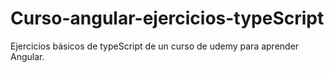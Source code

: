 # Curso-angular-ejercicios-typeScript
Ejercicios básicos de typeScript de un curso de udemy para aprender Angular.
